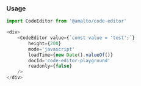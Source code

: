 ### Usage

```typescript
import CodeEditor from '@amalto/code-editor'
```

```javascript
<div>
    <CodeEditor value={`const value = 'test';`}
        height={200}
        mode='javascript'
        loadTime={new Date().valueOf()}
        docId='code-editor-playground'
        readonly={false}
    />
</div>
```